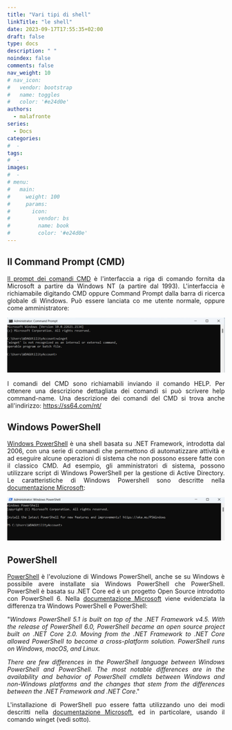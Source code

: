 ```yaml
---
title: "Vari tipi di shell"
linkTitle: "le shell"
date: 2023-09-17T17:55:35+02:00
draft: false
type: docs
description: " "
noindex: false
comments: false
nav_weight: 10
# nav_icon:
#   vendor: bootstrap
#   name: toggles
#   color: '#e24d0e'
authors:
  - malafronte
series:
  - Docs
categories:
#  - 
tags:
#  - 
images:
#  - 
# menu:
#   main:
#     weight: 100
#     params:
#       icon:
#         vendor: bs
#         name: book
#         color: '#e24d0e'
---
```

<style>p {text-align: justify}</style>

## Il Command Prompt (CMD)

[Il prompt dei comandi CMD](https://it.wikipedia.org/wiki/Cmd.exe) è l\'interfaccia a riga di comando fornita da Microsoft a partire da Windows NT (a partire dal 1993). L'interfaccia è richiamabile digitando CMD oppure Command Prompt dalla barra di ricerca globale di Windows. Può essere lanciata co me utente normale, oppure come amministratore:

![CMD](image1.png#center)

I comandi del CMD sono richiamabili inviando il comando HELP. Per ottenere una descrizione dettagliata dei comandi si può scrivere help command-name. Una descrizione dei comandi del CMD si trova anche all'indirizzo: <https://ss64.com/nt/>

## Windows PowerShell

[Windows PowerShell](https://it.wikipedia.org/wiki/PowerShell) è una shell basata su .NET Framework, introdotta dal 2006, con una serie di comandi che permettono di automatizzare attività e ad eseguire alcune operazioni di sistema che non possono essere fatte con il classico CMD. Ad esempio, gli amministratori di sistema, possono utilizzare script di Windows PowerShell per la gestione di Active Directory. Le caratteristiche di Windows Powershell sono descritte nella [documentazione Microsoft](https://learn.microsoft.com/en-us/powershell/scripting/windows-powershell/starting-windows-powershell):

![Windows PowerShell](image2.png#center)

## PowerShell

[PowerShell](https://learn.microsoft.com/en-us/powershell) è
l'evoluzione di Windows PowerShell, anche se su Windows è possibile avere installate sia Windows PowerShell che PowerShell. PowerShell è basata su .NET Core ed è un progetto Open Source introdotto con PowerShell 6. Nella [documentazione Microsoft](https://learn.microsoft.com/en-us/powershell/scripting/whats-new/differences-from-windows-powershell) viene evidenziata la differenza tra Windows PowerShell e PowerShell:

"*Windows PowerShell 5.1 is built on top of the .NET Framework v4.5. With the release of PowerShell 6.0, PowerShell became an open source project built on .NET Core 2.0. Moving from the .NET Framework to .NET Core allowed PowerShell to become a cross-platform solution. PowerShell runs on Windows, macOS, and Linux.*

*There are few differences in the PowerShell language between Windows PowerShell and PowerShell. The most notable differences are in the availability and behavior of PowerShell cmdlets between Windows and non-Windows platforms and the changes that stem from the differences between the .NET Framework and .NET Core*."

L'installazione di PowerShell puo essere fatta utilizzando uno dei modi descritti nella [documentazione Microsoft](https://learn.microsoft.com/en-us/powershell/scripting/install/installing-powershell-on-windows), ed in particolare, usando il comando winget (vedi sotto).
